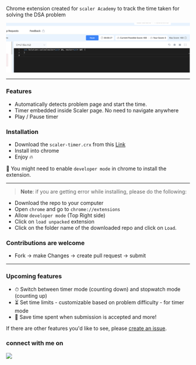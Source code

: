 Chrome extension created for `scaler Academy` to track the time taken for solving the DSA problem

![ScreenShot](https://raw.githubusercontent.com/alaspuresujay/scaler-timer/master/img/ss-1.png)

---

### Features

- Automatically detects problem page and start the time.
- Timer embedded inside Scaler page. No need to navigate anywhere
- Play / Pause timer

### Installation

- Download the `scaler-timer.crx` from this [Link](https://github.com/alaspuresujay/scaler-timer/releases/tag/V1.0.0)
- Install into chrome
- Enjoy :fire:

📍 You might need to enable `developer mode` in chrome to install the extension.

---
> **Note**:
>  if you are getting error while installing, please do the following:

- Download the repo to your computer
- Open `chrome` and go to `chrome://extensions`
- Allow `developer mode` (Top Right side)
- Click on `load unpacked` extension
- Click on the folder name of the downloaded repo and click on `Load`.

### Contributions are welcome

- Fork -> make Changes -> create pull request -> submit

---

### Upcoming features

- ⏱ Switch between timer mode (counting down) and stopwatch mode (counting up)
- ⏳ Set time limits - customizable based on problem difficulty - for timer mode
- 💾 Save time spent when submission is accepted
  and more!

If there are other features you'd like to see, please [create an issue](https://github.com/alaspuresujay/scaler-timer/issues/new).

### connect with me on

  <a href="https://in.linkedin.com/in/alaspuresujay" alt="LinkedIn/alaspuresujay">
    <img src="https://img.shields.io/badge/LinkedIn-%20-blue?style=flat&logo=Linkedin&logoColor=white" />
  </a>
